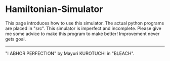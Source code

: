 # Hamiltonian-Simulator

This page introduces how to use this simulator.  The actual python programs are placed in "src".  This simulator is imperfect and incomplete.  Please give me some advice to make this program to make better!  Improvement never gets goal.  

***
"I ABHOR PERFECTION" by Mayuri KUROTUCHI in "BLEACH".